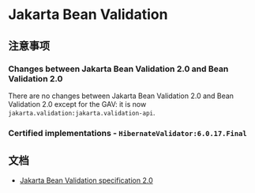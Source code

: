 # Jakarta Bean Validation

## 注意事项

### Changes between Jakarta Bean Validation 2.0 and Bean Validation 2.0

There are no changes between Jakarta Bean Validation 2.0 and Bean Validation 2.0 except for the GAV: it is now
`jakarta.validation:jakarta.validation-api`.

### Certified implementations - `HibernateValidator:6.0.17.Final`

## 文档

* [Jakarta Bean Validation specification 2.0](https://beanvalidation.org/2.0/spec/)


